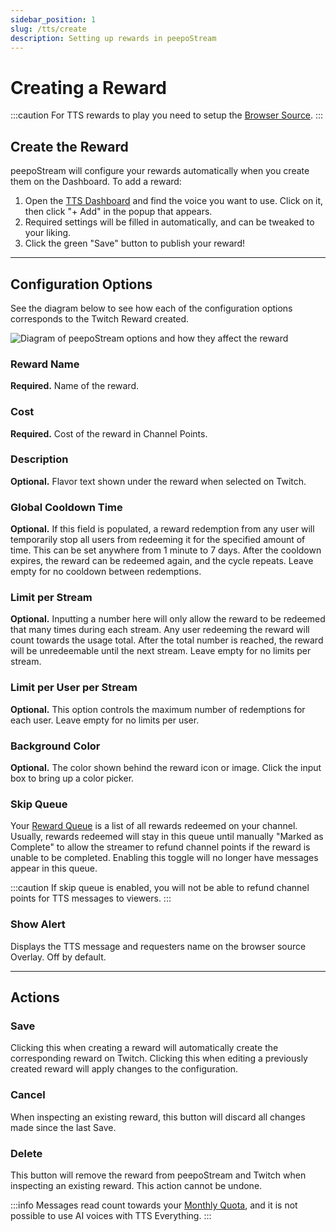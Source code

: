 ```yaml
---
sidebar_position: 1
slug: /tts/create
description: Setting up rewards in peepoStream
---
```


# Creating a Reward

:::caution
For TTS rewards to play you need to setup the [Browser Source](/setup/browser).
:::

## Create the Reward
peepoStream will configure your rewards automatically when you create them on the Dashboard. To add a reward:
1. Open the [TTS Dashboard](https://dev.peepo.gg/tts) and find the voice you want to use. Click on it, then click "+ Add" in the popup that appears.
2. Required settings will be filled in automatically, and can be tweaked to your liking.
3. Click the green "Save" button to publish your reward!


---
## Configuration Options

See the diagram below to see how each of the configuration options corresponds to the Twitch Reward created.
<div style={{textAlign: 'center'}}>

![Diagram of peepoStream options and how they affect the reward](@site/static/img/Reward_Diagram.png)

</div>

### Reward Name

**Required.** Name of the reward.

### Cost

**Required.** Cost of the reward in Channel Points.

### Description

**Optional.** Flavor text shown under the reward when selected on Twitch.

### Global Cooldown Time

**Optional.** If this field is populated, a reward redemption from any user will temporarily stop all users from redeeming it for the specified amount of time. This can be set anywhere from 1 minute to 7 days. After the cooldown expires, the reward can be redeemed again, and the cycle repeats. Leave empty for no cooldown between redemptions.

### Limit per Stream

**Optional.** Inputting a number here will only allow the reward to be redeemed that many times during each stream. Any user redeeming the reward will count towards the usage total. After the total number is reached, the reward will be unredeemable until the next stream. Leave empty for no limits per stream.

### Limit per User per Stream

**Optional.** This option controls the maximum number of redemptions for each user. Leave empty for no limits per user.

### Background Color

**Optional.** The color shown behind the reward icon or image. Click the input box to bring up a color picker.

### Skip Queue

Your [Reward Queue](https://www.twitch.tv/popout/reward-queue) is a list of all rewards redeemed on your channel. Usually, rewards redeemed will stay in this queue until manually "Marked as Complete" to allow the streamer to refund channel points if the reward is unable to be completed. Enabling this toggle will no longer have messages appear in this queue.

:::caution
If skip queue is enabled, you will not be able to refund channel points for TTS messages to viewers.
:::

### Show Alert

Displays the TTS message and requesters name on the browser source Overlay. Off by default.

---

## Actions

### Save

Clicking this when creating a reward will automatically create the corresponding reward on Twitch. Clicking this when editing a previously created reward will apply changes to the configuration.

### Cancel

When inspecting an existing reward, this button will discard all changes made since the last Save.

### Delete

This button will remove the reward from peepoStream and Twitch when inspecting an existing reward. This action cannot be undone.

:::info
Messages read count towards your [Monthly Quota](/account/billing#plans), and it is not possible to use AI voices with TTS Everything.
:::